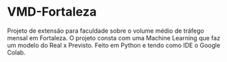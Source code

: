 # VMD-Fortaleza
Projeto de extensão para faculdade sobre o volume médio de tráfego mensal em Fortaleza.
O projeto consta com uma Machine Learning que faz um modelo do Real x Previsto. Feito em Python e tendo como IDE o Google Colab.
